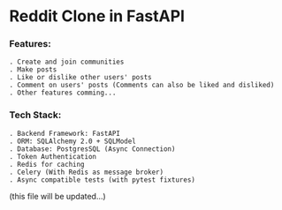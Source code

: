 # Reddit Clone in FastAPI

### Features:
    . Create and join communities
    . Make posts
    . Like or dislike other users' posts
    . Comment on users' posts (Comments can also be liked and disliked)
    . Other features comming...
    
    
### Tech Stack:
    . Backend Framework: FastAPI
    . ORM: SQLAlchemy 2.0 + SQLModel
    . Database: PostgresSQL (Async Connection)
    . Token Authentication
    . Redis for caching
    . Celery (With Redis as message broker)
    . Async compatible tests (with pytest fixtures)
    
    
(this file will be updated...)
